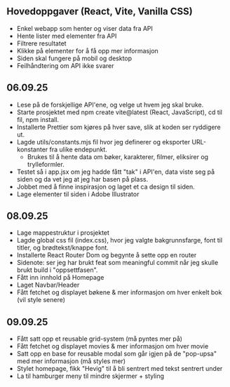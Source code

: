## Hovedoppgaver (React, Vite, Vanilla CSS)

- Enkel webapp som henter og viser data fra API
- Hente lister med elementer fra API
- Filtrere resultatet
- Klikke på elementer for å få opp mer informasjon
- Siden skal fungere på mobil og desktop
- Feilhåndtering om API ikke svarer

## 06.09.25

- Lese på de forskjellige API'ene, og velge ut hvem jeg skal bruke.
- Starte prosjektet med npm create vite@latest (React, JavaScript), cd til fil, npm install.
- Installerte Prettier som kjøres på hver save, slik at koden ser ryddigere ut.
- Lagde utils/constants.mjs fil hvor jeg definerer og eksporter URL-konstanter fra ulike endepunkt.
  - Brukes til å hente data om bøker, karakterer, filmer, eliksirer og trylleformler.
- Testet så i app.jsx om jeg hadde fått "tak" i API'en, data viste seg på siden og da vet jeg at jeg har basen på plass.
- Jobbet med å finne inspirasjon og laget et ca design til siden.
- Lage elementer til siden i Adobe Illustrator

## 08.09.25

- Lage mappestruktur i prosjektet
- Lagde global css fil (index.css), hvor jeg valgte bakgrunnsfarge, font til titler, og brødtekst/knappe font.
- Installerte React Router Dom og begynte å sette opp en router
- Sidenote: ser jeg har brukt feat som meaningful commit når jeg skulle brukt build i "oppsettfasen".
- Fått inn innhold på Homepage
- Laget Navbar/Header
- Fått fetchet og displayet bøkene & mer informasjon om hver enkelt bok (vil style senere)

## 09.09.25

- Fått satt opp et reusable grid-system (må pyntes mer på)
- Fått fetchet og displayet movies & mer informasjon om hver movie
- Satt opp en base for reusable modal som går igjen på de "pop-upsa" med mer informasjon (må styles mer)
- Stylet homepage, fikk "Hevig" til å bli sentrert med tekst sentrert under
- La til hamburger meny til mindre skjermer + styling
